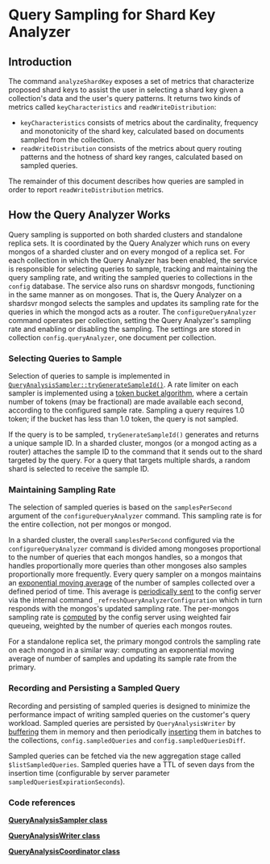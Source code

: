 # Query Sampling for Shard Key Analyzer

## Introduction

The command `analyzeShardKey` exposes a set of metrics that characterize proposed shard keys
to assist the user in selecting a shard key given a collection's data
and the user's query patterns.
It returns two kinds of metrics called `keyCharacteristics` and `readWriteDistribution`:

* `keyCharacteristics` consists of metrics about the cardinality, frequency and monotonicity
of the shard key, calculated based on documents sampled from the collection.
* `readWriteDistribution` consists of the metrics about query routing patterns
and the hotness of shard key ranges, calculated based on sampled queries.

The remainder of this document describes how queries are sampled in order to report 
`readWriteDistribution` metrics.

## How the Query Analyzer Works

Query sampling is supported on both sharded clusters and standalone replica sets.
It is coordinated by the Query Analyzer which
runs on every mongos of a sharded cluster and on every mongod of a replica set.
For each collection in which the Query Analyzer has been enabled,
the service is responsible for selecting queries to sample,
tracking and maintaining the query sampling rate, and
writing the sampled queries to collections in the `config` database.
The service also runs on shardsvr mongods,
functioning in the same manner as on mongoses.
That is, the Query Analyzer on a shardsvr mongod selects the samples
and updates its sampling rate
for the queries in which the mongod acts as a router.
The `configureQueryAnalyzer` command operates per collection,
setting the Query Analyzer's sampling rate
and enabling or disabling the sampling.
The settings are stored in collection `config.queryAnalyzer`, one document per collection.

### Selecting Queries to Sample

Selection of queries to sample is implemented in
[`QueryAnalysisSampler::tryGenerateSampleId()`](https://github.com/10gen/mongo/blob/a1e2e227762163d8fc405f56708d41ec3d34b550/src/mongo/s/query_analysis_sampler.cpp#L404).
A rate limiter on each sampler is implemented using a
[token bucket algorithm](https://github.com/10gen/mongo/blob/a1e2e227762163d8fc405f56708d41ec3d34b550/src/mongo/s/query_analysis_sampler.cpp#L251),
where a certain number of tokens (may be fractional) are made available each second,
according to the configured sample rate.
Sampling a query requires 1.0 token;
if the bucket has less than 1.0 token, the query is not sampled.

If the query is to be sampled, `tryGenerateSampleId()` generates and returns a unique sample ID.
In a sharded cluster, mongos (or a mongod acting as a router) attaches the sample ID
to the command that it sends out to the shard targeted by the query.
For a query that targets multiple shards, a random shard is selected to receive the sample ID.

### Maintaining Sampling Rate

The selection of sampled queries is based on the `samplesPerSecond` argument
of the `configureQueryAnalyzer` command.
This sampling rate is for the entire collection, not per mongos or mongod.

In a sharded cluster,
the overall `samplesPerSecond` configured via the `configureQueryAnalyzer` command
is divided among mongoses 
proportional to the number of queries that each mongos handles,
so a mongos that handles proportionally more queries than other mongoses
also samples proportionally more frequently.
Every query sampler on a mongos maintains an
[exponential moving average](https://github.com/10gen/mongo/blob/a1e2e227762163d8fc405f56708d41ec3d34b550/src/mongo/s/query_analysis_sampler.cpp#L183) of
the number of samples collected over a defined period of time.
This average is [periodically sent](https://github.com/10gen/mongo/blob/a1e2e227762163d8fc405f56708d41ec3d34b550/src/mongo/s/query_analysis_sampler.cpp#L131C48-L131C48) to the config server via the internal command
`_refreshQueryAnalyzerConfiguration`
which in turn responds with the mongos's updated sampling rate.
The per-mongos sampling rate is [computed](https://github.com/10gen/mongo/blob/a1e2e227762163d8fc405f56708d41ec3d34b550/src/mongo/db/s/query_analysis_coordinator.cpp#L252) by the config server using weighted fair queueing,
weighted by the number of queries each mongos routes.

For a standalone replica set, the primary mongod controls the sampling rate on each mongod
in a similar way: computing an exponential moving average of number of samples and updating
its sample rate from the primary.


### Recording and Persisting a Sampled Query

Recording and persisting of sampled queries is designed to minimize the performance impact of
writing sampled queries on the customer's query workload.
Sampled queries are persisted by `QueryAnalysisWriter` by [buffering](https://github.com/10gen/mongo/blob/a1e2e227762163d8fc405f56708d41ec3d34b550/src/mongo/db/s/query_analysis_writer.cpp#L522) them in memory and then
periodically [inserting](https://github.com/10gen/mongo/blob/a1e2e227762163d8fc405f56708d41ec3d34b550/src/mongo/db/s/query_analysis_writer.cpp#L422) them in batches to the collections,
`config.sampledQueries` and `config.sampledQueriesDiff`.

Sampled queries can be fetched via the new aggregation stage called `$listSampledQueries`.
Sampled queries have a TTL of seven days from the insertion time
(configurable by server parameter `sampledQueriesExpirationSeconds`).


### Code references

[**QueryAnalysisSampler class**](https://github.com/10gen/mongo/blob/a1e2e227762163d8fc405f56708d41ec3d34b550/src/mongo/s/query_analysis_sampler.h#L58)

[**QueryAnalysisWriter class**](https://github.com/10gen/mongo/blob/a1e2e227762163d8fc405f56708d41ec3d34b550/src/mongo/db/s/query_analysis_writer.h#L66)

[**QueryAnalysisCoordinator class**](https://github.com/10gen/mongo/blob/a1e2e227762163d8fc405f56708d41ec3d34b550/src/mongo/db/s/query_analysis_coordinator.h#L53)
